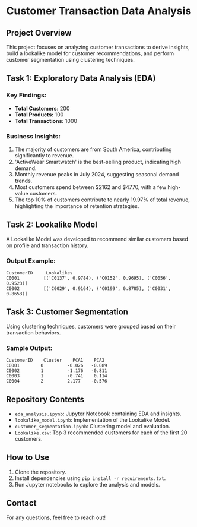 # Customer Transaction Data Analysis

## Project Overview
This project focuses on analyzing customer transactions to derive insights, build a lookalike model for customer recommendations, and perform customer segmentation using clustering techniques.

## Task 1: Exploratory Data Analysis (EDA)
### Key Findings:
- **Total Customers:** 200  
- **Total Products:** 100  
- **Total Transactions:** 1000  

### Business Insights:
1. The majority of customers are from South America, contributing significantly to revenue.
2. 'ActiveWear Smartwatch' is the best-selling product, indicating high demand.
3. Monthly revenue peaks in July 2024, suggesting seasonal demand trends.
4. Most customers spend between $2162 and $4770, with a few high-value customers.
5. The top 10% of customers contribute to nearly 19.97% of total revenue, highlighting the importance of retention strategies.

## Task 2: Lookalike Model
A Lookalike Model was developed to recommend similar customers based on profile and transaction history.

### Output Example:
```
CustomerID     Lookalikes
C0001         [('C0137', 0.9784), ('C0152', 0.9695), ('C0056', 0.9523)]
C0002         [('C0029', 0.9164), ('C0199', 0.8785), ('C0031', 0.8653)]
```

## Task 3: Customer Segmentation
Using clustering techniques, customers were grouped based on their transaction behaviors.

### Sample Output:
```
CustomerID    Cluster    PCA1    PCA2
C0001        0         -0.026   -0.089
C0002        1         -1.176   -0.811
C0003        1         -0.741    0.114
C0004        2         2.177    -0.576
```

## Repository Contents
- `eda_analysis.ipynb`: Jupyter Notebook containing EDA and insights.
- `lookalike_model.ipynb`: Implementation of the Lookalike Model.
- `customer_segmentation.ipynb`: Clustering model and evaluation.
- `Lookalike.csv`: Top 3 recommended customers for each of the first 20 customers.

## How to Use
1. Clone the repository.
2. Install dependencies using `pip install -r requirements.txt`.
3. Run Jupyter notebooks to explore the analysis and models.

## Contact
For any questions, feel free to reach out!

